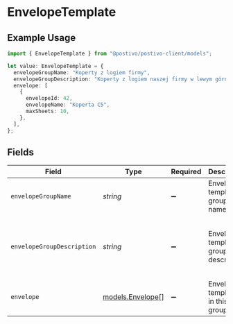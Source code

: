 # EnvelopeTemplate

## Example Usage

```typescript
import { EnvelopeTemplate } from "@postivo/postivo-client/models";

let value: EnvelopeTemplate = {
  envelopeGroupName: "Koperty z logiem firmy",
  envelopeGroupDescription: "Koperty z logiem naszej firmy w lewym górnym rogu",
  envelope: [
    {
      envelopeId: 42,
      envelopeName: "Koperta C5",
      maxSheets: 10,
    },
  ],
};
```

## Fields

| Field                                             | Type                                              | Required                                          | Description                                       | Example                                           |
| ------------------------------------------------- | ------------------------------------------------- | ------------------------------------------------- | ------------------------------------------------- | ------------------------------------------------- |
| `envelopeGroupName`                               | *string*                                          | :heavy_minus_sign:                                | Envelope template group name.                     | Koperty z logiem firmy                            |
| `envelopeGroupDescription`                        | *string*                                          | :heavy_minus_sign:                                | Envelope template group description.              | Koperty z logiem naszej firmy w lewym górnym rogu |
| `envelope`                                        | [models.Envelope](../models/envelope.md)[]        | :heavy_minus_sign:                                | Envelope templates in this group.                 |                                                   |